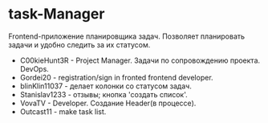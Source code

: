 # task-Manager
Frontend-приложение планировщика задач. Позволяет планировать задачи и удобно следить за их статусом.
* C00kieHunt3R - Project Manager. Задачи по сопровождению проекта. DevOps.
* Gordei20 - registration/sign in fronted frontend developer.
* blinKlin11037 - делает колонки со статусом задач.
* Stanislav1233 - отзывы; кнопка 'создать список'.
* VovaTV - Developer. Создание Header(в процессе).
* Outcast11 - make task list.
